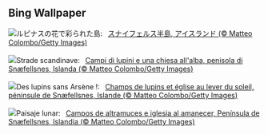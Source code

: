 ## Bing Wallpaper
![](https://www.bing.com/th?id=OHR.LupinIceland_JA-JP1350338976_UHD.jpg&w=1000)ルピナスの花で彩られた島:&nbsp;&ensp;[スナイフェルス半島, アイスランド (© Matteo Colombo/Getty Images)](https://www.bing.com/th?id=OHR.LupinIceland_JA-JP1350338976_UHD.jpg)
<br><br/>
![](https://www.bing.com/th?id=OHR.LupinIceland_IT-IT2902162777_UHD.jpg&w=1000)Strade scandinave:&nbsp;&ensp;[Campi di lupini e una chiesa all'alba, penisola di Snæfellsnes, Islanda (© Matteo Colombo/Getty Images)](https://www.bing.com/th?id=OHR.LupinIceland_IT-IT2902162777_UHD.jpg)
<br><br/>
![](https://www.bing.com/th?id=OHR.LupinIceland_FR-FR4349851245_UHD.jpg&w=1000)Des lupins sans Arsène !:&nbsp;&ensp;[Champs de lupins et église au lever du soleil, péninsule de Snæfellsnes, Islande (© Matteo Colombo/Getty Images)](https://www.bing.com/th?id=OHR.LupinIceland_FR-FR4349851245_UHD.jpg)
<br><br/>
![](https://www.bing.com/th?id=OHR.LupinIceland_ES-ES4150475711_UHD.jpg&w=1000)Paisaje lunar:&nbsp;&ensp;[Campos de altramuces e iglesia al amanecer, Península de Snæfellsnes, Islandia (© Matteo Colombo/Getty Images)](https://www.bing.com/th?id=OHR.LupinIceland_ES-ES4150475711_UHD.jpg)
<br><br/>
